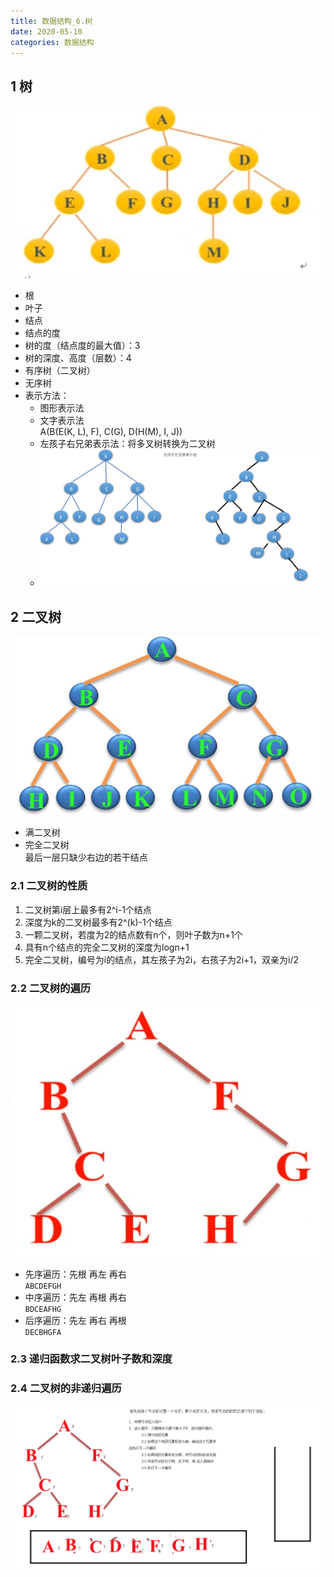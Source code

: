 ```yaml
---
title: 数据结构_6.树
date: 2020-05-10
categories: 数据结构
---
```


## 1 树
![-w360](media/15891195431318.jpg)
* 根
* 叶子
* 结点
* 结点的度
* 树的度（结点度的最大值）：3
* 树的深度、高度（层数）：4
* 有序树（二叉树）
* 无序树
* 表示方法：
    * 图形表示法
    * 文字表示法     
    A(B(E(K, L), F), C(G), D(H(M), I, J))
    * 左孩子右兄弟表示法：将多叉树转换为二叉树     
    * ![-w676](media/15891196845715.jpg)

## 2 二叉树
![-w382](media/15891208226144.jpg)
* 满二叉树
* 完全二叉树          
最后一层只缺少右边的若干结点

### 2.1 二叉树的性质
1. 二叉树第i层上最多有2^i-1个结点
2. 深度为k的二叉树最多有2^(k)-1个结点
3. 一颗二叉树，若度为2的结点数有n个，则叶子数为n+1个
4. 具有n个结点的完全二叉树的深度为logn+1
5. 完全二叉树，编号为i的结点，其左孩子为2i，右孩子为2i+1，双亲为i/2

### 2.2 二叉树的遍历
![-w457](media/15891214914310.jpg)
* 先序遍历：先根 再左 再右    
`ABCDEFGH`
* 中序遍历：先左 再根 再右    
`BDCEAFHG`
* 后序遍历：先左 再右 再根     
`DECBHGFA`

### 2.3 递归函数求二叉树叶子数和深度

### 2.4 二叉树的非递归遍历
![-w853](media/15891277645979.jpg)
